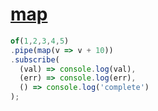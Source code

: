 # [map](https://rxjs.dev/api/operators/map)


```js
of(1,2,3,4,5)
.pipe(map(v => v + 10))
.subscribe(
  (val) => console.log(val),
  (err) => console.log(err),
  () => console.log('complete')
);
```
